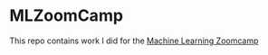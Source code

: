 # MLZoomCamp

This repo contains work I did for the [Machine Learning Zoomcamp](https://github.com/alexeygrigorev/mlbookcamp-code/tree/master/course-zoomcamp)

